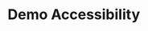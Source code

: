 # Demo Accessibility

<!-- TODO: install tailwind -->
<!-- TODO: create basic navigation bar and blog list and article -->